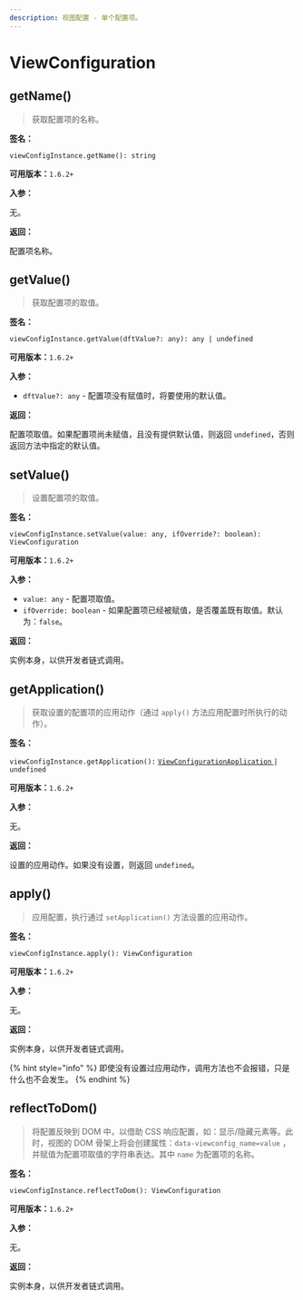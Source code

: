 ```yaml
---
description: 视图配置 - 单个配置项。
---
```


# ViewConfiguration

## getName\(\)

> 获取配置项的名称。

**签名：**

`viewConfigInstance.getName(): string` 

**可用版本：**`1.6.2+`

**入参：**

无。

**返回：**

配置项名称。

## getValue\(\)

> 获取配置项的取值。

**签名：**

`viewConfigInstance.getValue(dftValue?: any): any | undefined` 

**可用版本：**`1.6.2+`

**入参：**

* `dftValue?: any` - 配置项没有赋值时，将要使用的默认值。

**返回：**

配置项取值。如果配置项尚未赋值，且没有提供默认值，则返回 `undefined`，否则返回方法中指定的默认值。

## setValue\(\)

> 设置配置项的取值。

**签名：**

`viewConfigInstance.setValue(value: any, ifOverride?: boolean): ViewConfiguration` 

**可用版本：**`1.6.2+`

**入参：**

* `value: any` - 配置项取值。
* `ifOverride: boolean` - 如果配置项已经被赋值，是否覆盖既有取值。默认为：`false`。

**返回：**

实例本身，以供开发者链式调用。

## getApplication\(\)

> 获取设置的配置项的应用动作（通过 `apply()` 方法应用配置时所执行的动作）。

**签名：**

`viewConfigInstance.getApplication():` [`ViewConfigurationApplication` ](viewconfigurationapplication.md)`| undefined` 

**可用版本：**`1.6.2+`

**入参：**

无。

**返回：**

设置的应用动作。如果没有设置，则返回 `undefined`。

## apply\(\)

> 应用配置，执行通过 `setApplication()` 方法设置的应用动作。

**签名：**

`viewConfigInstance.apply(): ViewConfiguration` 

**可用版本：**`1.6.2+`

**入参：**

无。

**返回：**

实例本身，以供开发者链式调用。

{% hint style="info" %}
即使没有设置过应用动作，调用方法也不会报错，只是什么也不会发生。
{% endhint %}

## reflectToDom\(\)

> 将配置反映到 DOM 中，以借助 CSS 响应配置，如：显示/隐藏元素等。此时，视图的 DOM 骨架上将会创建属性：`data-viewconfig_name=value` ，并赋值为配置项取值的字符串表达。其中 `name` 为配置项的名称。

**签名：**

`viewConfigInstance.reflectToDom(): ViewConfiguration` 

**可用版本：**`1.6.2+`

**入参：**

无。

**返回：**

实例本身，以供开发者链式调用。

